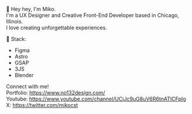 👋  Hey hey, I'm Miko.<br/>
I'm a UX Designer and Creative Front-End Developer based in Chicago, Illinois. </br>
I love creating unforgettable experiences. </br>

👾 Stack:
  - Figma
  - Astro
  - GSAP
  - 3JS
  - Blender

Connect with me! <br/>
Portfolio: https://www.no132design.com/<br/>
Youtube: https://www.youtube.com/channel/UCjJc9uG8uV6R6tnATICFpIg<br/>
X: https://twitter.com/mikocst <br/>

<!---
mikocst/mikocst is a ✨ special ✨ repository because its `README.md` (this file) appears on your GitHub profile.
You can click the Preview link to take a look at your changes.
--->
